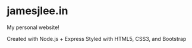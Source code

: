 jamesjlee.in
============

My personal website!

Created with Node.js + Express
Styled with HTML5, CSS3, and Bootstrap
